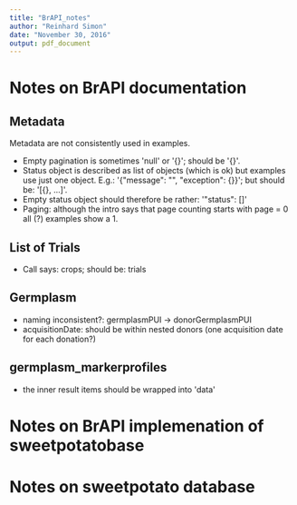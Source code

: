 ```yaml
---
title: "BrAPI_notes"
author: "Reinhard Simon"
date: "November 30, 2016"
output: pdf_document
---
```


# Notes on BrAPI documentation

## Metadata

Metadata are not consistently used in examples.

- Empty pagination is sometimes 'null' or '{}'; should be '{}'.
- Status object is described as list of objects (which is ok) but examples use just one object. E.g.: '{"message": "", "exception": {}}'; but should be: '[{}, ...]'.
- Empty status object should therefore be rather: '"status": []'
- Paging: although the intro says that page counting starts with page = 0 all (?) examples show a 1.

## List of Trials

- Call says: crops; should be: trials

## Germplasm

- naming inconsistent?: germplasmPUI -> donorGermplasmPUI
- acquisitionDate: should be within nested donors (one acquisition date for each donation?)

## germplasm_markerprofiles

- the inner result items should be wrapped into 'data'

# Notes on BrAPI implemenation of sweetpotatobase

# Notes on sweetpotato database
